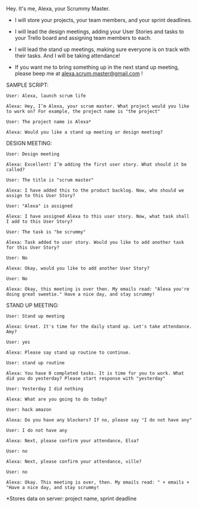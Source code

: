 Hey. It's me, Alexa, your Scrummy Master.

- I will store your projects, your team members, and your sprint deadlines.

- I will lead the design meetings, adding your User Stories and tasks to your Trello board and assigning team members to each.

- I will lead the stand up meetings, making sure everyone is on track with their tasks. And I will be taking attendance!

- If you want me to bring something up in the next stand up meeting, please beep me at alexa.scrum.master@gmail.com !




SAMPLE SCRIPT:
  

    User: Alexa, launch scrum life

    Alexa: Hey, I’m Alexa, your scrum master. What project would you like to work on? For example, the project name is "the project"

    User: The project name is Alexa*

    Alexa: Would you like a stand up meeting or design meeting?
  
  
DESIGN MEETING:
  
    User: Design meeting

    Alexa: Excellent! I’m adding the first user story. What should it be called?

    User: The title is "scrum master"

    Alexa: I have added this to the product backlog. Now, who should we assign to this User Story?

    User: "Alexa" is assigned

    Alexa: I have assigned Alexa to this user story. Now, what task shall I add to this User Story?

    User: The task is "be scrummy"
    
    Alexa: Task added to user story. Would you like to add another task for this User Story?
    
    User: No
    
    Alexa: Okay, would you like to add another User Story?
    
    User: No
    
    Alexa: Okay, this meeting is over then. My emails read: "Alexa you're doing great sweetie." Have a nice day, and stay scrummy!
 
 
STAND UP MEETING:
 
    User: Stand up meeting

    Alexa: Great. It's time for the daily stand up. Let's take attendance. Amy?
    
    User: yes
    
    Alexa: Please say stand up routine to continue.
    
    User: stand up routine
    
    Alexa: You have 0 completed tasks. It is time for you to work. What did you do yesterday? Please start response with "yesterday"
    
    User: Yesterday I did nothing
    
    Alexa: What are you going to do today?
    
    User: hack amazon
    
    Alexa: Do you have any blockers? If no, please say "I do not have any"
    
    User: I do not have any
    
    Alexa: Next, please confirm your attendance, Elsa?
    
    User: no
    
    Alexa: Next, please confirm your attendance, ville?
    
    User: no
    
    Alexa: Okay. This meeting is over, then. My emails read: " + emails + "Have a nice day, and stay scrummy!
    
    
    
    


*Stores data on server: project name, sprint deadline

